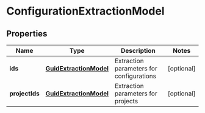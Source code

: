 

# ConfigurationExtractionModel


## Properties

| Name | Type | Description | Notes |
|------------ | ------------- | ------------- | -------------|
|**ids** | [**GuidExtractionModel**](GuidExtractionModel.md) | Extraction parameters for configurations |  [optional] |
|**projectIds** | [**GuidExtractionModel**](GuidExtractionModel.md) | Extraction parameters for projects |  [optional] |



